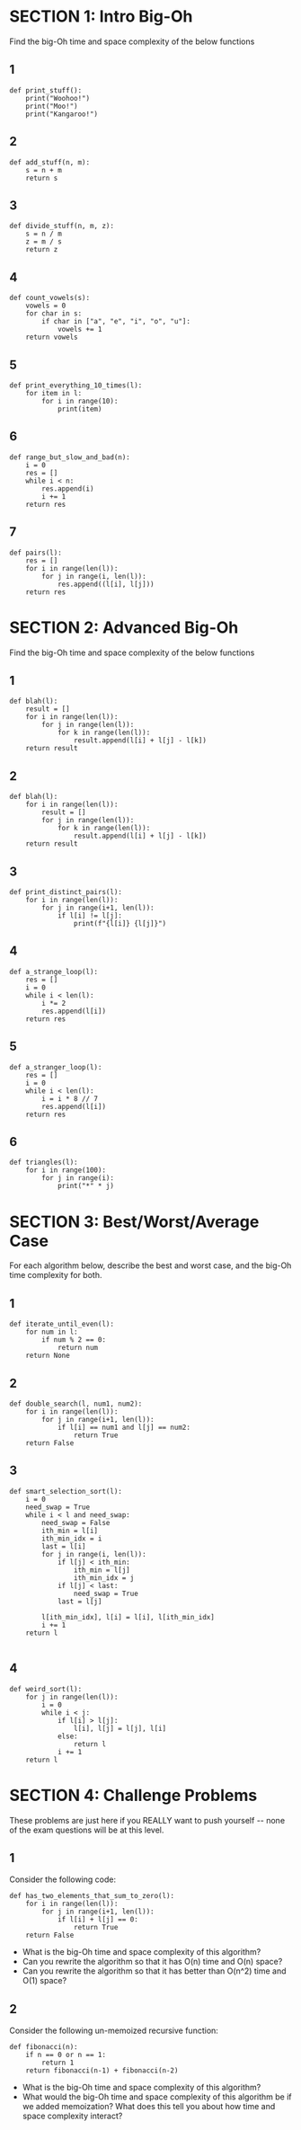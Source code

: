 # SECTION 1: Intro Big-Oh
Find the big-Oh time and space complexity of the below functions

## 1
```
def print_stuff():
    print("Woohoo!")
    print("Moo!")
    print("Kangaroo!")
```
## 2
```
def add_stuff(n, m):
    s = n + m
    return s
```
## 3
```
def divide_stuff(n, m, z):
    s = n / m
    z = m / s
    return z
```
## 4
```
def count_vowels(s):
    vowels = 0
    for char in s:
        if char in ["a", "e", "i", "o", "u"]:
            vowels += 1
    return vowels
```
## 5
```
def print_everything_10_times(l):
    for item in l:
        for i in range(10):
            print(item)
```

## 6
```
def range_but_slow_and_bad(n):
    i = 0
    res = []
    while i < n:
        res.append(i)
        i += 1
    return res
```

## 7
```
def pairs(l):
    res = []
    for i in range(len(l)):
        for j in range(i, len(l)):
            res.append((l[i], l[j]))
    return res
```
# SECTION 2: Advanced Big-Oh
Find the big-Oh time and space complexity of the below functions
## 1
```
def blah(l):
    result = []
    for i in range(len(l)):
        for j in range(len(l)):
            for k in range(len(l)):
                result.append(l[i] + l[j] - l[k])
    return result                
```

## 2
```
def blah(l):
    for i in range(len(l)):
        result = []
        for j in range(len(l)):
            for k in range(len(l)):
                result.append(l[i] + l[j] - l[k])
    return result                
```

## 3
```
def print_distinct_pairs(l):
    for i in range(len(l)):
        for j in range(i+1, len(l)):
            if l[i] != l[j]:
                print(f"{l[i]} {l[j]}")              
```

## 4
```
def a_strange_loop(l):
    res = []
    i = 0
    while i < len(l):
        i *= 2
        res.append(l[i])
    return res              
```

## 5
```
def a_stranger_loop(l):
    res = []
    i = 0
    while i < len(l):
        i = i * 8 // 7
        res.append(l[i])
    return res              
```

## 6
```
def triangles(l):
    for i in range(100):
        for j in range(i):
            print("*" * j)       
```

# SECTION 3: Best/Worst/Average Case
For each algorithm below, describe the best and worst case, and the big-Oh time complexity for both.

## 1
```
def iterate_until_even(l):
    for num in l:
        if num % 2 == 0:
            return num
    return None  
```

## 2
```
def double_search(l, num1, num2):
    for i in range(len(l)):
        for j in range(i+1, len(l)):
            if l[i] == num1 and l[j] == num2:
                return True
    return False  
```

## 3
```
def smart_selection_sort(l):
    i = 0
    need_swap = True
    while i < l and need_swap:
        need_swap = False
        ith_min = l[i]
        ith_min_idx = i
        last = l[i]
        for j in range(i, len(l)):
            if l[j] < ith_min:
                ith_min = l[j]
                ith_min_idx = j
            if l[j] < last:
                need_swap = True
            last = l[j]
        
        l[ith_min_idx], l[i] = l[i], l[ith_min_idx]
        i += 1
    return l
             
```

## 4
```
def weird_sort(l):
    for j in range(len(l)):
        i = 0
        while i < j:
            if l[i] > l[j]:
                l[i], l[j] = l[j], l[i]
            else:
                return l
            i += 1
    return l   
```
# SECTION 4: Challenge Problems
These problems are just here if you REALLY want to push yourself -- none of the exam questions will be at this level.

## 1
Consider the following code:
```
def has_two_elements_that_sum_to_zero(l):
    for i in range(len(l)):
        for j in range(i+1, len(l)):
            if l[i] + l[j] == 0:
                return True
    return False
```
 - What is the big-Oh time and space complexity of this algorithm?
 - Can you rewrite the algorithm so that it has O(n) time and O(n) space?
 - Can you rewrite the algorithm so that it has better than O(n^2) time and O(1) space?

## 2
Consider the following un-memoized recursive function:
```
def fibonacci(n):
    if n == 0 or n == 1:
        return 1
    return fibonacci(n-1) + fibonacci(n-2)
```
- What is the big-Oh time and space complexity of this algorithm?
- What would the big-Oh time and space complexity of this algorithm be if we added memoization? What does this tell you about how time and space complexity interact?